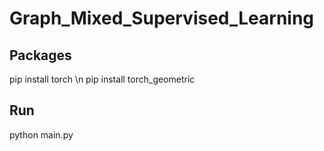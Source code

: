 # Graph_Mixed_Supervised_Learning

## Packages
pip install torch \n
pip install torch_geometric


## Run
python main.py
